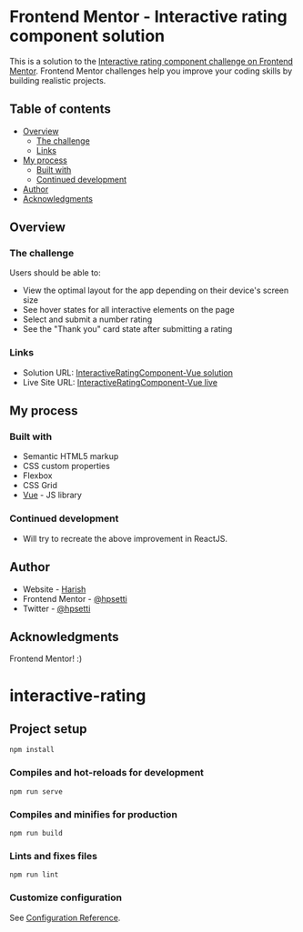 # Frontend Mentor - Interactive rating component solution

This is a solution to the [Interactive rating component challenge on Frontend Mentor](https://www.frontendmentor.io/challenges/interactive-rating-component-koxpeBUmI). Frontend Mentor challenges help you improve your coding skills by building realistic projects. 

## Table of contents

- [Overview](#overview)
  - [The challenge](#the-challenge)
  - [Links](#links)
- [My process](#my-process)
  - [Built with](#built-with)
  - [Continued development](#continued-development)
- [Author](#author)
- [Acknowledgments](#acknowledgments)

## Overview

### The challenge

Users should be able to:

- View the optimal layout for the app depending on their device's screen size
- See hover states for all interactive elements on the page
- Select and submit a number rating
- See the "Thank you" card state after submitting a rating

### Links

- Solution URL: [InteractiveRatingComponent-Vue solution](https://github.com/hpsetti/InteractiveRatingComponent-FM)
- Live Site URL: [InteractiveRatingComponent-Vue live](https://hpsetti.github.io/InteractiveRatingComponent-FM/)

## My process

### Built with

- Semantic HTML5 markup
- CSS custom properties
- Flexbox
- CSS Grid
- [Vue](https://vuejs.org/) - JS library

### Continued development

- Will try to recreate the above improvement in ReactJS.

## Author

- Website - [Harish](https://github.com/hpsetti)
- Frontend Mentor - [@hpsetti](https://www.frontendmentor.io/profile/hpsetti)
- Twitter - [@hpsetti](https://www.twitter.com/hpsetti)

## Acknowledgments

Frontend Mentor! :)

# interactive-rating

## Project setup
```
npm install
```

### Compiles and hot-reloads for development
```
npm run serve
```

### Compiles and minifies for production
```
npm run build
```

### Lints and fixes files
```
npm run lint
```

### Customize configuration
See [Configuration Reference](https://cli.vuejs.org/config/).

